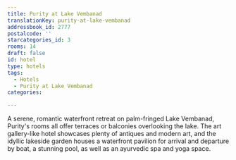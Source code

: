 ```yaml
---
title: Purity at Lake Vembanad
translationKey: purity-at-lake-vembanad
addressbook_id: 2777
postalcode: ''
starcategories_id: 3
rooms: 14
draft: false
id: hotel
type: hotels
tags:
  - Hotels
  - Purity at Lake Vembanad
categories:

---
```

A serene, romantic waterfront retreat on palm-fringed Lake Vembanad, Purity's rooms all offer terraces or balconies overlooking the lake. The art gallery-like hotel showcases plenty of antiques and modern art, and the idyllic lakeside garden houses a waterfront pavilion for arrival and departure by boat, a stunning pool, as well as an ayurvedic spa and yoga space.